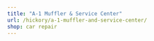 ```yaml
---
title: "A-1 Muffler & Service Center"
url: /hickory/a-1-muffler-and-service-center/
shop: car repair
---
```

